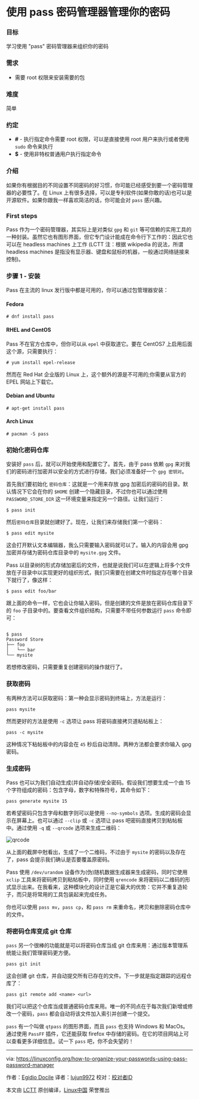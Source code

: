 使用 pass 密码管理器管理你的密码
======

### 目标

学习使用 "pass" 密码管理器来组织你的密码

### 需求

  * 需要 root 权限来安装需要的包

### 难度

简单

### 约定

  * **#** - 执行指定命令需要 root 权限，可以是直接使用 root 用户来执行或者使用 `sudo` 命令来执行
  * **$** - 使用非特权普通用户执行指定命令

### 介绍

如果你有根据目的不同设置不同密码的好习惯，你可能已经感受到要一个密码管理器的必要性了。在 Linux 上有很多选择，可以是专利软件(如果你敢的话)也可以是开源软件。如果你跟我一样喜欢简洁的话，你可能会对 `pass` 感兴趣。

### First steps

Pass 作为一个密码管理器，其实际上是对类似 `gpg` 和 `git` 等可信赖的实用工具的一种封装。虽然它也有图形界面，但它专门设计能成在命令行下工作的：因此它也可以在 headless machines 上工作 (LCTT 注：根据 wikipedia 的说法，所谓 headless machines 是指没有显示器、键盘和鼠标的机器，一般通过网络链接来控制)。

### 步骤 1 - 安装

Pass 在主流的 linux 发行版中都是可用的，你可以通过包管理器安装：

#### Fedora
```
# dnf install pass
```

#### RHEL and CentOS

Pass 不在官方仓库中，但你可以从 `epel` 中获取道它。要在 CentOS7 上启用后面这个源，只需要执行：
```
# yum install epel-release
```

然而在 Red Hat 企业版的 Linux 上，这个额外的源是不可用的;你需要从官方的 EPEL 网站上下载它。

#### Debian and Ubuntu
```
# apt-get install pass
```

#### Arch Linux
```
# pacman -S pass
```

### 初始化密码仓库

安装好 `pass` 后，就可以开始使用和配置它了。首先，由于 pass 依赖 `gpg` 来对我们的密码进行加密并以安全的方式进行存储，我们必须准备好一个 `gpg 密钥对`。

首先我们要初始化 `密码仓库`：这就是一个用来存放 gpg 加密后的密码的目录。默认情况下它会在你的 `$HOME` 创建一个隐藏目录，不过你也可以通过使用 `PASSWORD_STORE_DIR` 这一环境变量来指定另一个路径。让我们运行：
```
$ pass init
```

然后`密码仓库`目录就创建好了。现在，让我们来存储我们第一个密码：
```
$ pass edit mysite
```

这会打开默认文本编辑器，我么只需要输入密码就可以了。输入的内容会用 gpg 加密并存储为密码仓库目录中的 `mysite.gpg` 文件。

Pass 以目录树的形式存储加密后的文件，也就是说我们可以在逻辑上将多个文件放在子目录中以实现更好的组织形式，我们只需要在创建文件时指定存在哪个目录下就行了，像这样：
```
$ pass edit foo/bar
```

跟上面的命令一样，它也会让你输入密码，但是创建的文件是放在密码仓库目录下的 `foo` 子目录中的。要查看文件组织结构，只需要不带任何参数运行 `pass` 命令即可：
```

$ pass
Password Store
├── foo
│   └── bar
└── mysite

```

若想修改密码，只需要重复创建密码的操作就行了。

### 获取密码

有两种方法可以获取密码：第一种会显示密码到终端上，方法是运行：
```
pass mysite
```

然而更好的方法是使用 `-c` 选项让 pass 将密码直接拷贝道粘帖板上：
```
pass -c mysite
```

这种情况下粘帖板中的内容会在 `45` 秒后自动清除。两种方法都会要求你输入 gpg 密码。

### 生成密码

Pass 也可以为我们自动生成(并自动存储)安全密码。假设我们想要生成一个由 15 个字符组成的密码：包含字母，数字和特殊符号，其命令如下：
```
pass generate mysite 15
```

若希望密码只包含字母和数字则可以是使用 `--no-symbols` 选项。生成的密码会显示在屏幕上。也可以通过 `--clip` 或 `-c` 选项让 pass 吧密码直接拷贝到粘帖板中。通过使用 `-q` 或 `--qrcode` 选项来生成二维码：

![qrcode][1]

从上面的截屏中尅看出，生成了一个二维码，不过由于 `mysite` 的密码以及存在了，pass 会提示我们确认是否要覆盖原密码。

Pass 使用 `/dev/urandom` 设备作为(伪)随机数据生成器来生成密码，同时它使用 `xclip` 工具来将密码拷贝到粘帖板中，同时使用 `qrencode` 来将密码以二维码的形式显示出来。在我看来，这种模块化的设计正是它最大的优势：它并不重复造轮子，而只是将常用的工具包装起来完成任务。

你也可以使用 `pass mv`，`pass cp`，和 `pass rm` 来重命名，拷贝和删除密码仓库中的文件。

### 将密码仓库变成 git 仓库

`pass` 另一个很棒的功能就是可以将密码仓库当成 git 仓库来用：通过版本管理系统能让我们管理密码更方便。
```
pass git init
```

这会创建 git 仓库，并自动提交所有已存在的文件。下一步就是指定跟踪的远程仓库了：
```
pass git remote add <name> <url>
```

我们可以把这个仓库当成普通密码仓库来用。唯一的不同点在于每次我们新增或修改一个密码，`pass` 都会自动将该文件加入索引并创建一个提交。

`pass` 有一个叫做 `qtpass` 的图形界面，而且 `pass` 也支持 Windows 和 MacOs。通过使用 `PassFF` 插件，它还能获取 firefox 中存储的密码。在它的项目网站上可以查看更多详细信息。试一下 `pass` 吧，你不会失望的！


--------------------------------------------------------------------------------

via: https://linuxconfig.org/how-to-organize-your-passwords-using-pass-password-manager

作者：[Egidio Docile][a]
译者：[lujun9972](https://github.com/lujun9972)
校对：[校对者ID](https://github.com/校对者ID)

本文由 [LCTT](https://github.com/LCTT/TranslateProject) 原创编译，[Linux中国](https://linux.cn/) 荣誉推出

[a]:https://linuxconfig.org
[1]:/https://linuxconfig.org/images/pass-manager-qrcode.png
